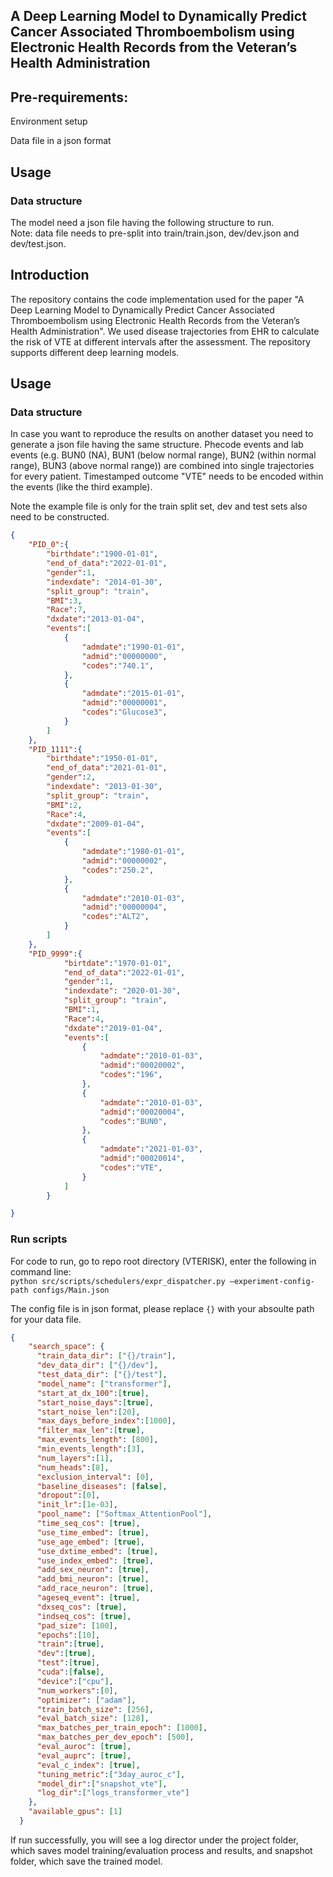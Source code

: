 ## A Deep Learning Model to Dynamically Predict Cancer Associated Thromboembolism using Electronic Health Records from the Veteran’s Health Administration     

## Pre-requirements: 
Environment setup 

Data file in a json format

## Usage
### Data structure
The model need a json file having the following structure to run.  
Note: data file needs to pre-split into train/train.json, dev/dev.json and dev/test.json.


## Introduction
The repository contains the code implementation used for the paper "A Deep Learning Model to Dynamically Predict Cancer Associated Thromboembolism using Electronic Health Records from the Veteran’s Health Administration". 
We used disease trajectories from EHR to calculate the risk of VTE at different intervals after the assessment. The repository supports different deep learning models.

## Usage
### Data structure

 In case you want to reproduce the results on another dataset you need to generate a json file having the same structure. Phecode events and lab events (e.g. BUN0 (NA), BUN1 (below normal range), BUN2 (within normal range), BUN3 (above normal range)) are combined into single trajectories for every patient. Timestamped outcome "VTE" needs to be encoded within the events (like the third example).

Note the example file is only for the train split set, dev and test sets also need to be constructed.

```json
{
    "PID_0":{
        "birthdate":"1900-01-01",
        "end_of_data":"2022-01-01",
        "gender":1,
        "indexdate": "2014-01-30",
        "split_group": "train",
        "BMI":3,
        "Race":7,
        "dxdate":"2013-01-04",
        "events":[
            {
                "admdate":"1990-01-01",
                "admid":"00000000",
                "codes":"740.1",
            },
            {
                "admdate":"2015-01-01",
                "admid":"00000001",
                "codes":"Glucose3",
            }
        ]
    },
    "PID_1111":{
        "birthdate":"1950-01-01",
        "end_of_data":"2021-01-01",
        "gender":2,
        "indexdate": "2013-01-30",
        "split_group": "train",
        "BMI":2,
        "Race":4,
        "dxdate":"2009-01-04",
        "events":[
            {
                "admdate":"1980-01-01",
                "admid":"00000002",
                "codes":"250.2",
            },
            {
                "admdate":"2010-01-03",
                "admid":"00000004",
                "codes":"ALT2",
            }
        ]
    },
    "PID_9999":{
            "birtdate":"1970-01-01",
            "end_of_data":"2022-01-01",
            "gender":1,
            "indexdate": "2020-01-30",
            "split_group": "train",
            "BMI":1,
            "Race":4,
            "dxdate":"2019-01-04",
            "events":[
                {
                    "admdate":"2010-01-03",
                    "admid":"00020002",
                    "codes":"196",
                },
                {
                    "admdate":"2010-01-03",
                    "admid":"00020004",
                    "codes":"BUN0",
                },
                {
                    "admdate":"2021-01-03",
                    "admid":"00020014",
                    "codes":"VTE",
                }
            ]
        }

}
```
### Run scripts
For code to run, go to repo root directory (VTERISK), enter the following in command line:   
```python src/scripts/schedulers/expr_dispatcher.py –experiment-config-path configs/Main.json```

The config file is in json format, please replace ```{}``` with your absoulte path for your data file.
```json
{
    "search_space": {
      "train_data_dir": ["{}/train"],
      "dev_data_dir": ["{}/dev"],
      "test_data_dir": ["{}/test"],
      "model_name": ["transformer"],
      "start_at_dx_100":[true],
	  "start_noise_days":[true],        
	  "start_noise_len":[20],
      "max_days_before_index":[1000],
	  "filter_max_len":[true],
	  "max_events_length": [800],
      "min_events_length":[3],
      "num_layers":[1],
      "num_heads":[8],
      "exclusion_interval": [0],
      "baseline_diseases": [false],
      "dropout":[0],
      "init_lr":[1e-03],
      "pool_name": ["Softmax_AttentionPool"],
      "time_seq_cos": [true],
      "use_time_embed": [true],
      "use_age_embed": [true],
      "use_dxtime_embed": [true],
	  "use_index_embed": [true],
	  "add_sex_neuron": [true],
	  "add_bmi_neuron": [true],
	  "add_race_neuron": [true],
	  "ageseq_event": [true],
	  "dxseq_cos": [true],
      "indseq_cos": [true],
      "pad_size": [100],
      "epochs":[10],
      "train":[true],
      "dev":[true],
      "test":[true],
      "cuda":[false],
      "device":["cpu"],
      "num_workers":[0],
      "optimizer": ["adam"],
      "train_batch_size": [256],
      "eval_batch_size": [128],
      "max_batches_per_train_epoch": [1000],
      "max_batches_per_dev_epoch": [500],
      "eval_auroc": [true],
      "eval_auprc": [true],
      "eval_c_index": [true],
      "tuning_metric":["3day_auroc_c"],
      "model_dir":["snapshot_vte"],
      "log_dir":["logs_transformer_vte"]
    },
    "available_gpus": [1]
  }
```

If run successfully, you will see a log director under the project folder, which saves model training/evaluation process and results, and snapshot folder, which save the trained model.









